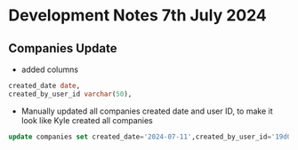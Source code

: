 # Development Notes 7th July 2024

## Companies Update

- added columns

```sql
created_date date,
created_by_user_id varchar(50),
```

- Manually updated all companies created date and user ID, to make it look like Kyle created all companies

```sql
update companies set created_date='2024-07-11',created_by_user_id='19d035c5-b5d0-4719-baa9-5e58450018e1'
```
